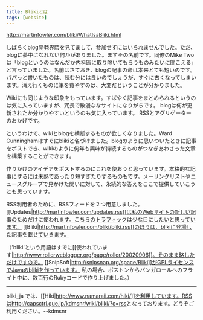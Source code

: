 ```yaml
---
title: Blikiとは
tags: [website]
---
```


http://martinfowler.com/bliki/WhatIsaBliki.html

しばらくblog開発界隈を見てまして、参加せずにはいられませんでした。ただ、blogに夢中になれない何かがありました。まずその名前です。同僚のMike Twoは「blogというのはなんだか内科医に取り除いてもらうものみたいに聞こえる」と言っていました。名前はさておき、blogの記事の命は本来とても短いのです。パパっと書いたものは、読む分には良いのでしょうが、すぐに古くなってしまいます。消え行くものに筆を費やすのは、大変だということが分かりました。

Wikiにも同じような印象をもっています。すばやく記事をまとめられるというのは気に入っていますが、冗長で散漫ななサイトになりがちです。
blogは何が更新されたか分かりやすいというのも気に入っています。
RSSとアグリゲーターのおかげです。

というわけで、wikiとblogを横断するものが欲しくなりました。Ward Cunninghamはすぐにblikiと名づけました。blogのように思いついたときに記事をポストでき、wikiのように何年も興味が持続するものがつなぎあわさった文章を構築することができます。

作りかけのアイデアをポストするのにこれを使おうと思っています。本格的な記事にするには未熟であったり短すぎたりするものもです。メーリングリストやニュースグループで見かけた問いに対して、永続的な答えをここで提供していこうとも思っています。

RSS利用者のために、RSSフィードを２つ用意しました。[[Updates|http://martinfowler.com/updates.rss]]は私のWebサイトの新しい記事のためだけに使われます。こちらのトラフィックは少な目にしたいと思っています。
[[Bliki|http://martinfowler.com/bliki/bliki.rss]]のほうは、blikiに登場した記事を載せていきます。

（'bliki'という用語はすでに[[使われています|http://www.rollerweblogger.org/page/roller/20020906]]。そのまま略しただけですので。
[[SnipSoft|http://snipsnap.org/space/Bliki]]がGPLライセンスでJavaのblikiを作っています。
私の場合、ボストンからバンガロールへのフライト中に、数百行のRubyコードで作り上げました。）

----

bliki_ja では、[[Hiki|http://www.namaraii.com/hiki/]]を利用しています。RSSは<http://capsctrl.que.jp/kdmsnr/wiki/bliki/?c=rss>となっております。どうぞご利用ください。--kdmsnr
